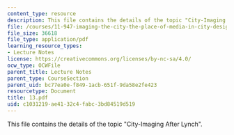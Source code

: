 ```yaml
---
content_type: resource
description: This file contains the details of the topic "City-Imaging After Lynch".
file: /courses/11-947-imaging-the-city-the-place-of-media-in-city-design-and-development-fall-1998/c1031219ae4132c4fabc3bd84519d519_13.pdf
file_size: 36618
file_type: application/pdf
learning_resource_types:
- Lecture Notes
license: https://creativecommons.org/licenses/by-nc-sa/4.0/
ocw_type: OCWFile
parent_title: Lecture Notes
parent_type: CourseSection
parent_uid: bc77ea0e-f849-1acb-651f-9da58e2fe423
resourcetype: Document
title: 13.pdf
uid: c1031219-ae41-32c4-fabc-3bd84519d519
---
```

This file contains the details of the topic "City-Imaging After Lynch".